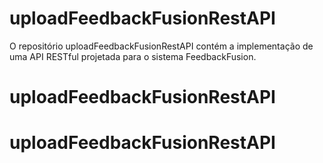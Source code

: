 # uploadFeedbackFusionRestAPI
O repositório uploadFeedbackFusionRestAPI contém a implementação de uma API RESTful projetada para o sistema FeedbackFusion. 
# uploadFeedbackFusionRestAPI
# uploadFeedbackFusionRestAPI
